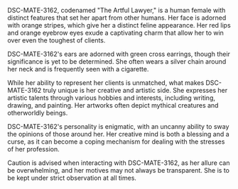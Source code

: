 DSC-MATE-3162, codenamed "The Artful Lawyer," is a human female with distinct features that set her apart from other humans. Her face is adorned with orange stripes, which give her a distinct feline appearance. Her red lips and orange eyebrow eyes exude a captivating charm that allow her to win over even the toughest of clients.

DSC-MATE-3162's ears are adorned with green cross earrings, though their significance is yet to be determined. She often wears a silver chain around her neck and is frequently seen with a cigarette.

While her ability to represent her clients is unmatched, what makes DSC-MATE-3162 truly unique is her creative and artistic side. She expresses her artistic talents through various hobbies and interests, including writing, drawing, and painting. Her artworks often depict mythical creatures and otherworldly beings.

DSC-MATE-3162's personality is enigmatic, with an uncanny ability to sway the opinions of those around her. Her creative mind is both a blessing and a curse, as it can become a coping mechanism for dealing with the stresses of her profession.

Caution is advised when interacting with DSC-MATE-3162, as her allure can be overwhelming, and her motives may not always be transparent. She is to be kept under strict observation at all times.